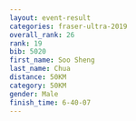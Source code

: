 ```yaml
---
layout: event-result 
categories: fraser-ultra-2019 
overall_rank: 26
rank: 19
bib: 5020
first_name: Soo Sheng
last_name: Chua
distance: 50KM
category: 50KM
gender: Male
finish_time: 6-40-07
---
```

